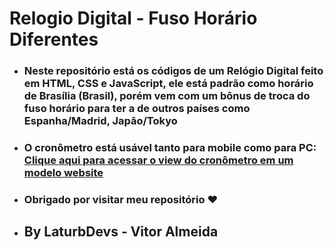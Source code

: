 # Relogio Digital - Fuso Horário Diferentes

- ### Neste repositório está os códigos de um Relógio Digital feito em HTML, CSS e JavaScript, ele está padrão como horário de Brasília (Brasil), porém vem com um bônus de troca do fuso horário para ter a de outros países como Espanha/Madrid, Japão/Tokyo
- ### O cronômetro está usável tanto para mobile como para PC: <br> [Clique aqui para acessar o view do cronômetro em um modelo website](https://laturbdevs.github.io/relogio-digital-js)
  
- <h3> Obrigado por visitar meu repositório ❤<h3>

- ## By LaturbDevs - Vitor Almeida
